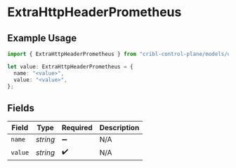 # ExtraHttpHeaderPrometheus

## Example Usage

```typescript
import { ExtraHttpHeaderPrometheus } from "cribl-control-plane/models/operations";

let value: ExtraHttpHeaderPrometheus = {
  name: "<value>",
  value: "<value>",
};
```

## Fields

| Field              | Type               | Required           | Description        |
| ------------------ | ------------------ | ------------------ | ------------------ |
| `name`             | *string*           | :heavy_minus_sign: | N/A                |
| `value`            | *string*           | :heavy_check_mark: | N/A                |